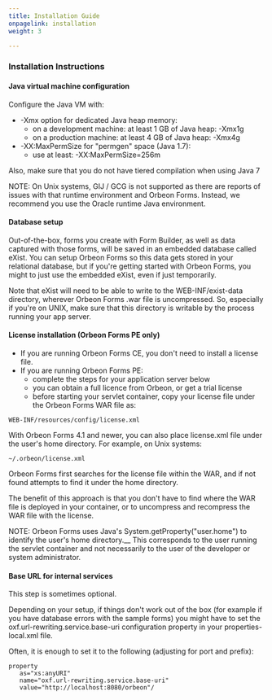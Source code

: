 ```yaml
---
title: Installation Guide
onpagelink: installation
weight: 3

---
```


### **Installation Instructions**

#### Java virtual machine configuration

Configure the Java VM with:

- -Xmx option for dedicated Java heap memory: 
  - on a development machine: at least 1 GB of Java heap: -Xmx1g
  - on a production machine: at least 4 GB of Java heap: -Xmx4g
- -XX:MaxPermSize for "permgen" space (Java 1.7): 
  - use at least: -XX:MaxPermSize=256m
 
 
Also, make sure that you do not have tiered compilation when using Java 7

NOTE: On Unix systems, GIJ / GCG is not supported as there are reports of issues with that runtime environment and Orbeon Forms. Instead, we recommend you use the Oracle runtime Java environment.

#### Database setup

Out-of-the-box, forms you create with Form Builder, as well as data captured with those forms, will be saved in an embedded database called eXist. You can setup Orbeon Forms so this data gets stored in your relational database, but if you're getting started with Orbeon Forms, you might to just use the embedded eXist, even if just temporarily.

Note that eXist will need to be able to write to the WEB-INF/exist-data directory, wherever Orbeon Forms .war file is uncompressed. So, especially if you're on UNIX, make sure that this directory is writable by the process running your app server.

#### License installation (Orbeon Forms PE only)

- If you are running Orbeon Forms CE, you don't need to install a license file.
- If you are running Orbeon Forms PE: 
  - complete the steps for your application server below
  - you can obtain a full licence from Orbeon, or get a trial license
  - before starting your servlet container, copy your license file under the Orbeon Forms WAR file as:
 
 ```
WEB-INF/resources/config/license.xml
```

With Orbeon Forms 4.1 and newer, you can also place license.xml file under the user's home directory. For example, on Unix systems:

 ```
~/.orbeon/license.xml
```

Orbeon Forms first searches for the license file within the WAR, and if not found attempts to find it under the home directory.

The benefit of this approach is that you don't have to find where the WAR file is deployed in your container, or to uncompress and recompress the WAR file with the license.

NOTE: Orbeon Forms uses Java's System.getProperty("user.home") to identify the user's home directory.\_\_ This corresponds to the user running the servlet container and not necessarily to the user of the developer or system administrator.

#### Base URL for internal services

This step is sometimes optional.

Depending on your setup, if things don't work out of the box (for example if you have database errors with the sample forms) you might have to set the oxf.url-rewriting.service.base-uri configuration property in your properties-local.xml file.

Often, it is enough to set it to the following (adjusting for port and prefix):

 ```
property
    as="xs:anyURI"
    name="oxf.url-rewriting.service.base-uri"
    value="http://localhost:8080/orbeon"/ 
```
